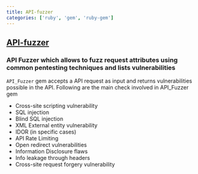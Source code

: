 ```yaml
---
title: API-fuzzer
categories: ['ruby', 'gem', 'ruby-gem']
---
```

## [API-fuzzer](https://github.com/Fuzzapi/API-fuzzer)

### API Fuzzer which allows to fuzz request attributes using common pentesting techniques and lists vulnerabilities


`API_Fuzzer` gem accepts a API request as input and returns vulnerabilities possible in the API. Following are the main check involved in API_Fuzzer gem

- Cross-site scripting vulnerability
- SQL injection
- Blind SQL injection
- XML External entity vulnerability
- IDOR (in specific cases)
- API Rate Limiting
- Open redirect vulnerabilities
- Information Disclosure flaws
- Info leakage through headers
- Cross-site request forgery vulnerability
